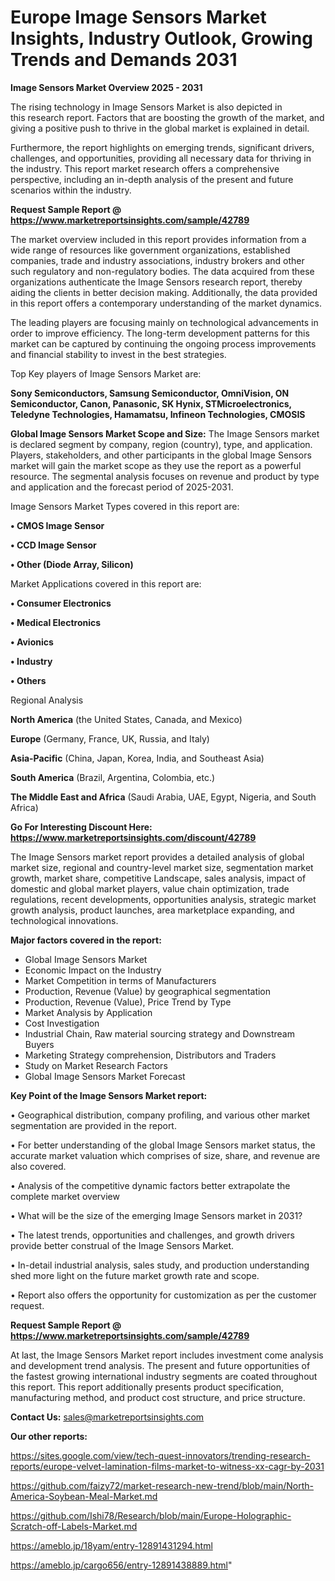 # Europe Image Sensors Market Insights, Industry Outlook, Growing Trends and Demands 2031

<Strong> Image Sensors Market Overview 2025 - 2031</strong>

The rising technology in Image Sensors Market is also depicted in this research report. Factors that are boosting the growth of the market, and giving a positive push to thrive in the global market is explained in detail.

Furthermore, the report highlights on emerging trends, significant drivers, challenges, and opportunities, providing all necessary data for thriving in the industry. This report market research offers a comprehensive perspective, including an in-depth analysis of the present and future scenarios within the industry.

<strong>Request Sample Report @ <a href=https://www.marketreportsinsights.com/sample/42789>https://www.marketreportsinsights.com/sample/42789</a></strong>

The market overview included in this report provides information from a wide range of resources like government organizations, established companies, trade and industry associations, industry brokers and other such regulatory and non-regulatory bodies. The data acquired from these organizations authenticate the Image Sensors research report, thereby aiding the clients in better decision making. Additionally, the data provided in this report offers a contemporary understanding of the market dynamics.

The leading players are focusing mainly on technological advancements in order to improve efficiency. The long-term development patterns for this market can be captured by continuing the ongoing process improvements and financial stability to invest in the best strategies.

Top Key players of Image Sensors Market are:

<strong>Sony Semiconductors, Samsung Semiconductor, OmniVision, ON Semiconductor, Canon, Panasonic, SK Hynix, STMicroelectronics, Teledyne Technologies, Hamamatsu, Infineon Technologies, CMOSIS</strong>

<strong><b>Global Image Sensors Market Scope and Size:</b></strong>
The Image Sensors market is declared segment by company, region (country), type, and application. Players, stakeholders, and other participants in the global Image Sensors market will gain the market scope as they use the report as a powerful resource. The segmental analysis focuses on revenue and product by type and application and the forecast period of 2025-2031.

Image Sensors Market Types covered in this report are:

<strong>•  CMOS Image Sensor

•  CCD Image Sensor

•  Other (Diode Array, Silicon)</strong>

Market Applications covered in this report are:

<strong>•  Consumer Electronics

•  Medical Electronics

•  Avionics

•  Industry

•  Others</strong> 

Regional Analysis

<strong>North America</strong> (the United States, Canada, and Mexico)

<strong>Europe</strong> (Germany, France, UK, Russia, and Italy)

<strong>Asia-Pacific</strong> (China, Japan, Korea, India, and Southeast Asia)

<strong>South America</strong> (Brazil, Argentina, Colombia, etc.)

<strong>The Middle East and Africa</strong> (Saudi Arabia, UAE, Egypt, Nigeria, and South Africa)

<strong>Go For Interesting Discount Here: <a href=https://www.marketreportsinsights.com/discount/42789>https://www.marketreportsinsights.com/discount/42789</a></strong>

The Image Sensors market report provides a detailed analysis of global market size, regional and country-level market size, segmentation market growth, market share, competitive Landscape, sales analysis, impact of domestic and global market players, value chain optimization, trade regulations, recent developments, opportunities analysis, strategic market growth analysis, product launches, area marketplace expanding, and technological innovations.

<strong><b>Major factors covered in the report:</b></strong>
<ul>
  <li>Global Image Sensors Market </li>
  <li>Economic Impact on the Industry</li>
  <li>Market Competition in terms of Manufacturers</li>
  <li>Production, Revenue (Value) by geographical segmentation</li>
  <li>Production, Revenue (Value), Price Trend by Type</li>
  <li>Market Analysis by Application</li>
  <li>Cost Investigation</li>
  <li>Industrial Chain, Raw material sourcing strategy and Downstream Buyers</li>
  <li>Marketing Strategy comprehension, Distributors and Traders</li>
  <li>Study on Market Research Factors</li>
  <li>Global Image Sensors Market Forecast</li>
</ul>

<strong><b>Key Point of the Image Sensors Market report:</b></strong>

• Geographical distribution, company profiling, and various other market segmentation are provided in the report.

• For better understanding of the global Image Sensors market status, the accurate market valuation which comprises of size, share, and revenue are also covered.

• Analysis of the competitive dynamic factors better extrapolate the complete market overview

• What will be the size of the emerging Image Sensors market in 2031?

• The latest trends, opportunities and challenges, and growth drivers provide better construal of the Image Sensors Market.

• In-detail industrial analysis, sales study, and production understanding shed more light on the future market growth rate and scope.

• Report also offers the opportunity for customization as per the customer request.

<strong>Request Sample Report @ <a href=https://www.marketreportsinsights.com/sample/42789>https://www.marketreportsinsights.com/sample/42789</a></strong>

At last, the Image Sensors Market report includes investment come analysis and development trend analysis. The present and future opportunities of the fastest growing international industry segments are coated throughout this report. This report additionally presents product specification, manufacturing method, and product cost structure, and price structure.

<strong>Contact Us:</strong>
sales@marketreportsinsights.com

<strong>Our other reports:</strong>

<a href=https://sites.google.com/view/tech-quest-innovators/trending-research-reports/europe-velvet-lamination-films-market-to-witness-xx-cagr-by-2031>https://sites.google.com/view/tech-quest-innovators/trending-research-reports/europe-velvet-lamination-films-market-to-witness-xx-cagr-by-2031</a>

<a href=https://github.com/faizy72/market-research-new-trend/blob/main/North-America-Soybean-Meal-Market.md>https://github.com/faizy72/market-research-new-trend/blob/main/North-America-Soybean-Meal-Market.md</a>

<a href=https://github.com/Ishi78/Research/blob/main/Europe-Holographic-Scratch-off-Labels-Market.md>https://github.com/Ishi78/Research/blob/main/Europe-Holographic-Scratch-off-Labels-Market.md</a>

<a href=https://ameblo.jp/18yam/entry-12891431294.html>https://ameblo.jp/18yam/entry-12891431294.html</a>

<a href=https://ameblo.jp/cargo656/entry-12891438889.html>https://ameblo.jp/cargo656/entry-12891438889.html</a>"
